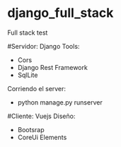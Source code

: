 # django_full_stack
Full stack test

#Servidor: Django
 Tools:
  - Cors
  - Django Rest Framework
  - SqlLite

Corriendo el server: 
 - python manage.py runserver 

#Cliente: Vuejs
Diseño:
 - Bootsrap
 - CoreUi Elements
